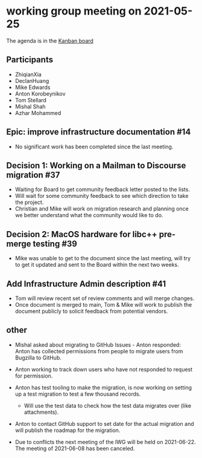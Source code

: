 # working group meeting on 2021-05-25

The agenda is in the [Kanban board](https://github.com/llvm/llvm-iwg/projects/1)

## Participants

* ZhiqianXia
* DeclanHuang
* Mike Edwards
* Anton Korobeynikov
* Tom Stellard
* Mishal Shah
* Azhar Mohammed

## Epic: improve infrastructure documentation #14

* No significant work has been completed since the last meeting.

## Decision 1: Working on a Mailman to Discourse migration #37

* Waiting for Board to get community feedback letter posted to the lists.
* Will wait for some community feedback to see which direction to take
  the project.
* Christian and Mike will work on migration research and planning once
  we better understand what the community would like to do.

## Decision 2: MacOS hardware for libc++ pre-merge testing #39

* Mike was unable to get to the document since the last meeting,
  will try to get it updated and sent to the Board within the next
  two weeks.

## Add Infrastructure Admin description #41

* Tom will review recent set of review comments and will merge changes.
* Once document is merged to main, Tom & Mike will work to publish the
  document publicly to solicit feedback from potential vendors.

## other

* Mishal asked about migrating to GitHub Issues - Anton responded:
  Anton has collected permissions from people to migrate users
  from Bugzilla to GitHub.
* Anton working to track down users who have not responded to request
  for permission.
* Anton has test tooling to make the migration, is now working on
  setting up a test migration to test a few thousand records.
  * Will use the test data to check how the test data migrates over (like attachments).
* Anton to contact GitHub support to set date for the actual migration
  and will publish the roadmap for the migration.

* Due to conflicts the next meeting of the IWG will be held on 2021-06-22. 
  The meeting of 2021-06-08 has been canceled.
